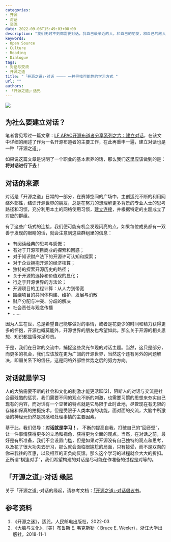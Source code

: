 ```yaml
---
categories:
- 开源
- 对话
- 交流
date: 2022-09-06T15:49:03+08:00
description: "我们无时不刻都需要对话，我自己最亲近的人，和自己的朋友，和自己的敌人。离开对话，我们似乎变得没有意义。开源的世界里很难没有对话，离开对话，协作将无从谈起，从IBM 拥抱 Apache 到Netscape 发布firefox，再到Kubernetes 进入CNCF，甚至是那次定义开源的关键会议都是从对话中产生的。[1]"
keywords:
- Open Source
- Culture
- Reading
- Dialogue
tags:
- 对话与交流
- 开源之道
title: "「开源之道」·对话 ———— 一种寻找可能性的学习方式 "
url: ""
authors:
- 「开源之道」·适兕
---
```


![](posts/osw-dialogue/dialogue-poster/opensourceway-dialogue.jpg)

## 为社么要建立对话？

笔者曾见写过一篇文章：[LF APAC开源布道者分享系列之六：建立对话](posts/lfapac-evangelist-sharing/advocate-how-to-build-conversation-with-peer/)，在该文中详细的阐述了作为一名开源布道者的主要工作，在此再重申一遍，建立对话也是一种「开源之道」。

如果说这篇文章是说明了一个职业的基本素养的话，那么我们这里应该做到的是：**将对话进行下去！**

## 对话的来源

对话是「开源之道」日常的一部分，在赛博空间的广场中，主创适兕不断的利用网络外部性，结识开源世界的朋友，总是在努力的想理解更多背景的专业人士的思考路径和习惯，充分利用本土的网络使用习惯，[建立连接](community/communication/)，并根据特定的主题成立了对应的群组。

有了这些广场式的连接，我们便可能有机会发现闪亮的点，如果每位成员都有一双善于发现的眼睛的话，就会注意到这些群组里的信息：

* 有阅读经典的思考与感慨；
* 有对于开源项目商业的探索和困惑；
* 对于知识财产法下的开源许可认知和探索；
* 对于企业拥抱开源的经济核算；
* 独特的探索开源历史的路径；
* 关于开源的选择和价值观的显化；
* 行之于开源世界的方法论；
* 开源项目的工程计算：从人力到带宽
* 围绕项目的共同体构建、维护、发展与消散
* 财产分配与冲突、分歧的解决
* 社会责任与观念传播
* ......

因为人生在世，总是希望自己能够做对的事情，或者是花更少的时间和精力获得更多的怀抱，开源也概莫能外，开源世界的朋友也希望如此。那么关于开源的相关思想、知识都显得弥足珍贵。

于是，我们在日常的交流中，捕捉这些灵光乍现的对话主题。当然，这只是部分，而更多的机会，我们应该放在更为广阔的开源世界，当然这个还有另外的问题解决，即弱关系下的信任，这是网络外部性优势之后的努力方向。

## 对话就是学习

人的大脑需要不断的社会和文化的刺激才能更活跃[2]，阻断人的对话与交流是社会最残酷的惩罚。我们需要不同的观点不断的刺激，也需要习惯的思想来夯实自己现有的内容，而对话有一个显著的特点就是它局限于此时此地，尽管现在有无限的存储和保真的拍摄技术，但是受限于人类本身的功能，面对面的交流，大脑中所激活的神经元仍然是灵感和处理事情的主要因素。

基于此，我们倡导：**对话就是学习！**， 不断的提高自我，打破自己的“回音壁”，让一件事情获得更多的立场和视角，获得更为全面的观点。当然，在对话之前，最好是有所准备，我们不会设置门槛，但是如果对开源没有自己独特的观点和思考，以及花了很大功夫去研习，那么就会面临很尴尬的局面，只有接受，而不是双向的你来我往的互惠，以及相互的正负向反馈。那么这个学习的过程就会大大的折扣。正所谓“棋逢对手”，我们希望构建的对话是尽可能在作准备的过程是对等的。

## 「开源之道」·对话 缘起

关于「开源之道」·对话的缘起，请参考文档：[「开源之道」·对话倡议书](https://docs.qq.com/doc/DUFNtRHRpRXd3cmNZ)。

## 参考资料

1. 《开源之迷》，适兕，人民邮电出版社，2022-03
2. 《大脑与文化》，[美］布鲁斯·E. 韦克斯勒（ Bruce E. Wexler），浙江大学出版社，2018-11-1